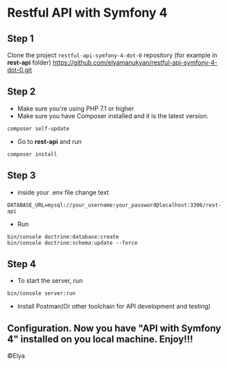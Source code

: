 # Restful API with Symfony 4 #

## Step 1 ##
Clone the project ```restful-api-symfony-4-dot-0``` repository (for example in **rest-api** folder)
https://github.com/elyamanukyan/restful-api-symfony-4-dot-0.git
## Step 2 ##
* Make sure you're using PHP 7.1 or higher 
* Make sure you have Composer installed and it is the latest version. 
```
composer self-update
```
* Go to **rest-api** and run 
```
composer install
```
## Step 3 ##
* inside your .env file change text 
```
DATABASE_URL=mysql://your_username:your_password@localhost:3306/rest-api
```
* Run
```
bin/console doctrine:database:create
bin/console doctrine:schema:update --force
```
## Step 4 ##
* To start the server, run 
```
bin/console server:run
```
* Install Postman(Or other toolchain for API development and testing)
## Configuration. Now you have "API with Symfony 4" installed on you local machine. Enjoy!!!
©Elya
